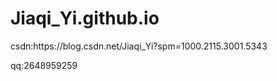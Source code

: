 # Jiaqi_Yi.github.io
<!DOCTYPE html>
<html>
 <body>
<title>易家祺的网页（建设ing）</title>
  <p>csdn:https://blog.csdn.net/Jiaqi_Yi?spm=1000.2115.3001.5343</p>
  <p>qq:2648959259</p>
</body>
</html>
